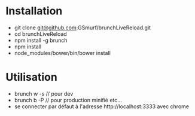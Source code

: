 # Installation
* git clone git@github.com:GSmurf/brunchLiveReload.git
* cd brunchLiveReload
* npm install -g brunch
* npm install
* node_modules/bower/bin/bower install

# Utilisation
* brunch w -s // pour dev
* brunch b -P // pour production minifié etc...
* se connecter par défaut à l'adresse http://localhost:3333 avec chrome
